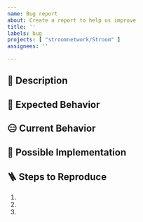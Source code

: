 ```yaml
---
name: Bug report
about: Create a report to help us improve
title: ''
labels: bug
projects: [ "stroomnetwork/Stroom" ]
assignees: ''

---
```


## 💬 Description

<!--- Add some description here -->

## 💭 Expected Behavior

<!--- Tell us what should happen -->

## 😑 Current Behavior

<!--- Tell us what happens instead of the expected behavior -->

## 🎯 Possible Implementation

<!--- Not obligatory, but suggest a fix/reason for the bug, -->

## 🪜 Steps to Reproduce

<!--- Provide a link to a live example, or an unambiguous set of steps to -->
<!--- reproduce this bug. Include code to reproduce, if relevant -->

1.
2.
3.
